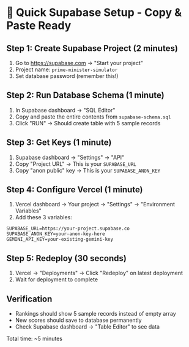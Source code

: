 # 🚀 Quick Supabase Setup - Copy & Paste Ready

## Step 1: Create Supabase Project (2 minutes)
1. Go to https://supabase.com → "Start your project"
2. Project name: `prime-minister-simulator`
3. Set database password (remember this!)

## Step 2: Run Database Schema (1 minute)
1. In Supabase dashboard → "SQL Editor"
2. Copy and paste the entire contents from `supabase-schema.sql`
3. Click "RUN" → Should create table with 5 sample records

## Step 3: Get Keys (1 minute)
1. Supabase dashboard → "Settings" → "API"
2. Copy "Project URL" → This is your `SUPABASE_URL`
3. Copy "anon public" key → This is your `SUPABASE_ANON_KEY`

## Step 4: Configure Vercel (1 minute)
1. Vercel dashboard → Your project → "Settings" → "Environment Variables"
2. Add these 3 variables:

```
SUPABASE_URL=https://your-project.supabase.co
SUPABASE_ANON_KEY=your-anon-key-here
GEMINI_API_KEY=your-existing-gemini-key
```

## Step 5: Redeploy (30 seconds)
1. Vercel → "Deployments" → Click "Redeploy" on latest deployment
2. Wait for deployment to complete

## Verification
- Rankings should show 5 sample records instead of empty array
- New scores should save to database permanently
- Check Supabase dashboard → "Table Editor" to see data

Total time: ~5 minutes